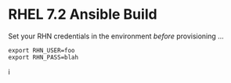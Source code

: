 RHEL 7.2 Ansible Build
======

Set your RHN credentials in the environment *before* provisioning ...

```
export RHN_USER=foo
export RHN_PASS=blah
```

i
